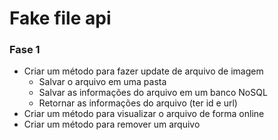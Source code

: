 # Fake file api

### Fase 1
- Criar um método para fazer update de arquivo de imagem
  - Salvar o arquivo em uma pasta
  - Salvar as informações do arquivo em um banco NoSQL
  - Retornar as informações do arquivo (ter id e url)
- Criar um método para visualizar o arquivo de forma online
- Criar um método para remover um arquivo
